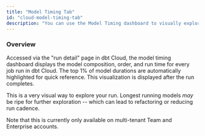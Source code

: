 ```yaml
---
title: "Model Timing Tab"
id: "cloud-model-timing-tab"
description: "You can use the Model Timing dashboard to visually explore runs."
---
```


### Overview
Accessed via the "run detail" page in dbt Cloud, the model timing dashboard displays the model composition, order, and run time for every job run in dbt Cloud. The top 1% of model durations are automatically highlighted for quick reference.  This visualization is displayed after the run completes.

This is a very visual way to explore your run. Longest running models *may* be ripe for further exploration -- which can lead to refactoring or reducing run cadence.

Note that this is currently only available on multi-tenant Team and Enterprise accounts.

<LoomVideo id="28a49a5c511c4063b4a3381cb81a03cf" />
